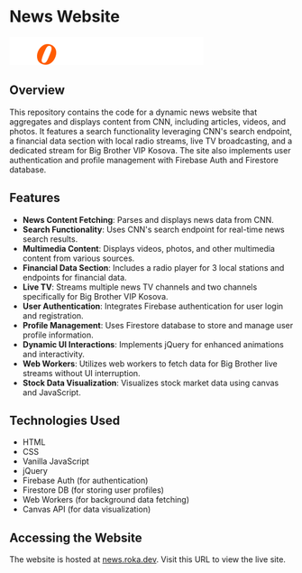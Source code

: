 # News Website

<picture>
  <source media="(prefers-color-scheme: dark)" srcset="/assets/RokaLogoDarkMode.svg">
  <source media="(prefers-color-scheme: light)" srcset="/assets/RokaLogo.svg">
  <img alt="logo" src="/assets/RokaLogoDarkMode.svg">
</picture>

## Overview
This repository contains the code for a dynamic news website that aggregates and displays content from CNN, including articles, videos, and photos. It features a search functionality leveraging CNN's search endpoint, a financial data section with local radio streams, live TV broadcasting, and a dedicated stream for Big Brother VIP Kosova. The site also implements user authentication and profile management with Firebase Auth and Firestore database.

## Features

- **News Content Fetching**: Parses and displays news data from CNN.
- **Search Functionality**: Uses CNN's search endpoint for real-time news search results.
- **Multimedia Content**: Displays videos, photos, and other multimedia content from various sources.
- **Financial Data Section**: Includes a radio player for 3 local stations and endpoints for financial data.
- **Live TV**: Streams multiple news TV channels and two channels specifically for Big Brother VIP Kosova.
- **User Authentication**: Integrates Firebase authentication for user login and registration.
- **Profile Management**: Uses Firestore database to store and manage user profile information.
- **Dynamic UI Interactions**: Implements jQuery for enhanced animations and interactivity.
- **Web Workers**: Utilizes web workers to fetch data for Big Brother live streams without UI interruption.
- **Stock Data Visualization**: Visualizes stock market data using canvas and JavaScript.

## Technologies Used

- HTML
- CSS
- Vanilla JavaScript
- jQuery
- Firebase Auth (for authentication)
- Firestore DB (for storing user profiles)
- Web Workers (for background data fetching)
- Canvas API (for data visualization)

## Accessing the Website

The website is hosted at [news.roka.dev](https://news.roka.dev). Visit this URL to view the live site.
